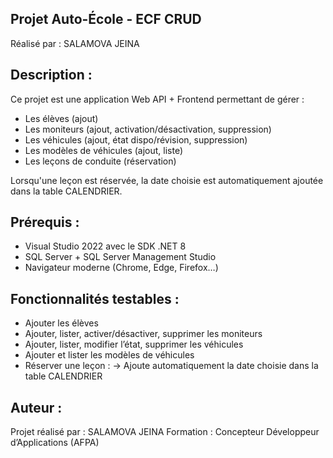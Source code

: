 Projet Auto-École - ECF CRUD
----------------------------

 Réalisé par : SALAMOVA JEINA


Description :
-------------
Ce projet est une application Web API + Frontend permettant de gérer :
- Les élèves (ajout)
- Les moniteurs (ajout, activation/désactivation, suppression)
- Les véhicules (ajout, état dispo/révision, suppression)
- Les modèles de véhicules (ajout, liste)
- Les leçons de conduite (réservation)

Lorsqu'une leçon est réservée, la date choisie est automatiquement ajoutée dans la table CALENDRIER.


Prérequis :
-----------
- Visual Studio 2022 avec le SDK .NET 8
- SQL Server + SQL Server Management Studio
- Navigateur moderne (Chrome, Edge, Firefox…)


Fonctionnalités testables :
---------------------------
- Ajouter les élèves
- Ajouter, lister, activer/désactiver, supprimer les moniteurs
- Ajouter, lister, modifier l’état, supprimer les véhicules
- Ajouter et lister les modèles de véhicules
- Réserver une leçon :
   -> Ajoute automatiquement la date choisie dans la table CALENDRIER


Auteur :
--------
Projet réalisé par : SALAMOVA JEINA
Formation : Concepteur Développeur d’Applications (AFPA)
